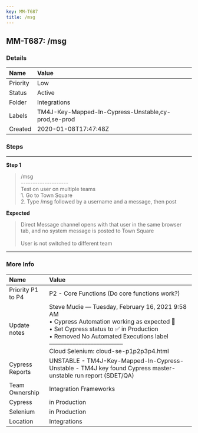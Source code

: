 ```yaml
---
key: MM-T687
title: /msg
---
```


## MM-T687: /msg

### Details

| Name     | Value                                               |
| :------- | :-------------------------------------------------- |
| Priority | Low                                                 |
| Status   | Active                                              |
| Folder   | Integrations                                        |
| Labels   | TM4J-Key-Mapped-In-Cypress-Unstable,cy-prod,se-prod |
| Created  | 2020-01-08T17:47:48Z                                |

### Steps

<hr/>

**Step 1**

> <article>/msg<br />--------------------<br />Test on user on multiple teams<br />1. Go to Town Square<br />2. Type /msg followed by a username and a message, then post</article>

**Expected**

> <article>Direct Message channel opens with that user in the same browser tab, and no system message is posted to Town Square<br /><br />User is not switched to different team</article>

<hr/>

### More Info

| Name              | Value                                                                                                                                                                                                                                                       |
| :---------------- | :---------------------------------------------------------------------------------------------------------------------------------------------------------------------------------------------------------------------------------------------------------- |
| Priority P1 to P4 | P2 - Core Functions (Do core functions work?)                                                                                                                                                                                                               |
| Update notes      | Steve Mudie — Tuesday, February 16, 2021 9:58 AM<br>• Cypress Automation working as expected 🎉<br>• Set Cypress status to ✅ in Production<br>• Removed No Automated Executions label<br>–––––––––––––––––––––––––<br>Cloud Selenium: cloud-se-p1p2p3p4.html |
| Cypress Reports   | UNSTABLE - TM4J-Key-Mapped-In-Cypress-Unstable - TM4J key found Cypress master-unstable run report (SDET/QA)                                                                                                                                                |
| Team Ownership    | Integration Frameworks                                                                                                                                                                                                                                      |
| Cypress           | in Production                                                                                                                                                                                                                                               |
| Selenium          | in Production                                                                                                                                                                                                                                               |
| Location          | Integrations                                                                                                                                                                                                                                                |

